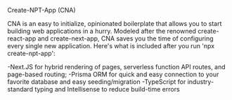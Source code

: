 Create-NPT-App (CNA)

CNA is an easy to initialize, opinionated boilerplate that allows you to start building web applications in a hurry. Modeled after the renowned create-react-app and create-next-app, CNA saves you the time of configuring every single new application. Here's what is included after you run 'npx create-npt-app':

-Next.JS for hybrid rendering of pages, serverless function API routes, and page-based routing;
-Prisma ORM for quick and easy connection to your favorite database and easy seeding/migration
-TypeScript for industry-standard typing and Intellisense to reduce build-time errors



